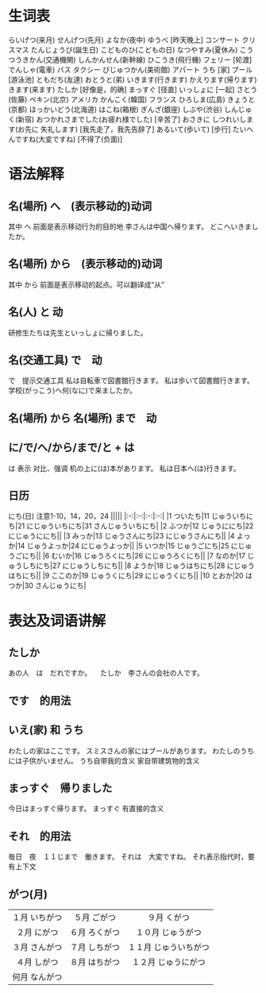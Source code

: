 # 生词表
らいげつ(来月)
せんげつ(先月)
よなか(夜中)
ゆうべ          [昨天晚上]
コンサート
クリスマス
たんじょうび(誕生日)
こどものひ(こどもの日)
なつやすみ(夏休み)
こうつうきかん(交通機関)
しんかんせん(新幹線)
ひこうき(飛行機)
フェリー        [轮渡]
でんしゃ(電車)
バス
タクシー
びじゅつかん(美術館)
アパート
うち        [家]
プール      [游泳池]
ともだち(友達)
おとうと(弟)
いきます(行きます)
かえります(帰ります)
きます(来ます)
たしか      [好像是，的确]
まっすぐ    [径直]
いっしょに  [一起]
さとう(佐藤)
ペキン(北京)
アメリカ
かんこく(韓国)
フランス
ひろしま(広島)
きょうと(京都)
ほっかいどう(北海道)
はこね(箱根)
ぎんざ(銀座)
しぶや(渋谷)
しんじゅく(新宿)
おつかれさまでした(お疲れ様でした)  [辛苦了]
おさきに しつれいします(お先に 失礼します)    [我先走了，我先告辞了]
あるいて(歩いて)    [步行]
たいへんですね(大変ですね)  [不得了(负面)]

# 语法解释
## 名(場所) へ　(表示移动的)动词
其中 へ 前面是表示移动行为的目的地
李さんは中国へ帰ります。
どこへいきましたか。
## 名(場所) から　(表示移动的)动词
其中 から 前面是表示移动的起点。可以翻译成“从”
## 名(人) と 动
研修生たちは先生といっしょに帰りました。
## 名(交通工具) で　动
で　提示交通工具
私は自転車で図書館行きます。
私は歩いて図書館行きます。
学校(がっこう)へ何(なに)で来ましたか。
## 名(場所) から 名(場所) まで　动
## に/で/へ/から/まで/と + は
は 表示 对比、强调
机の上に(は)本があります。
私は日本へ(は)行きます。
## 日历
にち(日) 注意1-10，14，20，24
|||||
|:-:|:-:|:-:|:-:|
|1  ついたち|11 じゅういちにち|21   にじゅういちにち|31 さんじゅういちにち|
|2  ふつか|12   じゅうににち|22 にじゅうににち||
|3  みっか|13   じゅうさんにち|23   にじゅうさんにち||
|4  よっか|14   じゅうよっか|24 にじゅうよっか||
|5  いつか|15   じゅうごにち|25 にじゅうごにち||
|6  むいか|16   じゅうろくにち|26   にじゅうろくにち||
|7  なのか|17   じゅうしちにち|27   にじゅうしちにち||
|8  ようか|18   じゅうはちにち|28   にじゅうはちにち||
|9  ここのか|19 じゅうくにち|29 にじゅうくにち||
|10 とおか|20   はつか|30   さんじゅうにち|

# 表达及词语讲解
## たしか
あの人　は　だれですか。
　たしか　李さんの会社の人です。
## です　的用法
## いえ(家) 和 うち
わたしの家はここです。
スミスさんの家にはプールがあります。
わたしのうちには子供がいません。
うち自带我的含义
家自带建筑物的含义
## まっすぐ　帰りました
今日はまっすぐ帰ります。
まっすぐ 有直接的含义
## それ　的用法
毎日　夜　１１じまで　働きます。
    それは　大変ですね。
それ表示指代时，要有上下文
## がつ(月)
||||
|:-:|:-:|:-:|
|１月    いちがつ|５月    ごがつ|９月  くがつ|
|２月    にがつ|６月    ろくがつ|１０月  じゅうがつ|
|３月    さんがつ|７月    しちがつ|１１月   じゅういちがつ|
|４月    しがつ|８月    はちがつ|１２月  じゅうにがつ|
|何月   なんがつ|||
